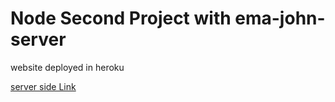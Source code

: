 # Node Second Project with ema-john-server
website deployed in heroku

[server side Link](https://shielded-shore-39785.herokuapp.com/)
